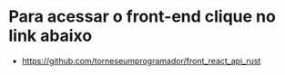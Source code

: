 # Para acessar o front-end clique no link abaixo
- https://github.com/torneseumprogramador/front_react_api_rust